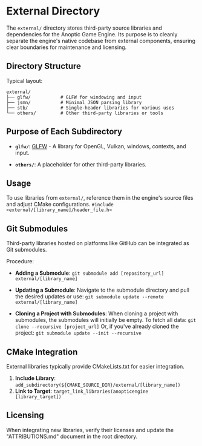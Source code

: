 # External Directory

The `external/` directory stores third-party source libraries and dependencies for the Anoptic Game Engine. Its purpose is to cleanly separate the engine's native codebase from external components, ensuring clear boundaries for maintenance and licensing.

## Directory Structure

Typical layout:
```
external/
├── glfw/           # GLFW for windowing and input
├── jsmn/           # Minimal JSON parsing library
├── stb/            # Single-header libraries for various uses
└── others/         # Other third-party libraries or tools
```

## Purpose of Each Subdirectory

- **`glfw/`**: [GLFW](https://www.glfw.org/) - A library for OpenGL, Vulkan, windows, contexts, and input.

- **`others/`**: A placeholder for other third-party libraries.

## Usage

To use libraries from `external/`, reference them in the engine's source files and adjust CMake configurations.
  ``#include <external/[library_name]/header_file.h>``


## Git Submodules

Third-party libraries hosted on platforms like GitHub can be integrated as Git submodules. 

Procedure:
- **Adding a Submodule**:
  ``git submodule add [repository_url] external/[library_name]``

- **Updating a Submodule**:
  Navigate to the submodule directory and pull the desired updates or use:
  ``git submodule update --remote external/[library_name]``

- **Cloning a Project with Submodules**:
  When cloning a project with submodules, the submodules will initially be empty. To fetch all data:
  ``git clone --recursive [project_url]``
  Or, if you've already cloned the project:
  ``git submodule update --init --recursive``

## CMake Integration

External libraries typically provide CMakeLists.txt for easier integration.

1. **Include Library**:
  `add_subdirectory(${CMAKE_SOURCE_DIR}/external/[library_name])`
2. **Link to Target**:
  `target_link_libraries(anopticengine [library_target])`

## Licensing

When integrating new libraries, verify their licenses and update the "ATTRIBUTIONS.md" document in the root directory.

